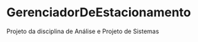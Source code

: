 GerenciadorDeEstacionamento
===========================

Projeto da disciplina de Análise e Projeto de Sistemas